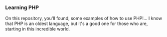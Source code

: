 <h3>Learning PHP</h3>

<p>On this repository, you'll found, some examples of how to use PHP!... I know that PHP is an oldest language, but it's a good one for those who are,
starting in this incredible world.</p><br>